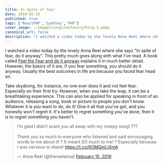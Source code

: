 ```yaml
---
title: In Spite of Fear
date: 2019-02-15
published: true
tags: ['ReactPHP','Symfony','PHP']
cover_image: ./images/inspiteofeverything-1.webp
canonical_url: false
description: "I watched a video today by the lovely Anna Reel where she says \"In spite of fear, do it anyway\". This pretty much goes along with what I've read. A book called Feel the Fear and do it anyway explains it in much better detail. However, the basics of it are, if you fear something, you should do it anyway. Usually the best outcomes in life are because you faced fear head on."
---
```


I watched a video today by the lovely Anna Reel where she says "In spite of fear, do it anyway". This pretty much goes along with what I've read. A book called [Feel the Fear and do it anyway](https://amzn.to/2X1PRFM) explains it in much better detail. However, the basics of it are, if you fear something, you should do it anyway. Usually the best outcomes in life are because you faced fear head on.

Take skydiving, for instance, no one ever does it and not feel fear. Especially on their first try. However, when you take the leap, it can be a breathtaking experience. This can also be applied for speaking in front of an audience, releasing a song, book or picture to people you don't know. Whatever it is you want to do, do it! Give it all that you've got, and you honestly won't regret it. It's better to regret something you've done, then it is to regret something you haven't.

<blockquote class="twitter-tweet"><p lang="en" dir="ltr">I’m glad I didn’t scare you all away with my creepy song! ???<br><br>Thank you so much to everyone who listened and said encouraging words to me about it! ? It meant SO much to me! ? Especially because I was nervous to share! <a href="https://t.co/6OMQmLjXmA">https://t.co/6OMQmLjXmA</a></p>— Anna Reel (@thereelanna) <a href="https://twitter.com/thereelanna/status/1096417080822415360?ref_src=twsrc%5Etfw">February 15, 2019</a></blockquote>
